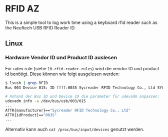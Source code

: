 # RFID AZ

This is a simple tool to log work time using a keyboard rfid reader such as the Neuftech USB RFID Reader ID.

## Linux

### Hardware Vendor ID und Product ID auslesen

Für udev rule (siehe `10-rfid-reader.rules`) wird die vendor ID und product id benötigt. Diese können wie folgt
ausgelesen werden:

```bash
$ lsusb | grep RFID
Bus 003 Device 015: ID ffff:0035 Sycreader RFID Technology Co., Ltd SYC ID&IC USB Reader

# Anhand der Bus ID und Device ID die parameter für udevadm anpassen:
udevadm info -a /dev/bus/usb/003/015
...
ATTR{manufacturer}=="Sycreader RFID Technology Co., Ltd"
ATTR{idProduct}=="0035"
...
```

Alternativ kann auch `cat /proc/bus/input/devices` genutzt werden.

